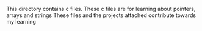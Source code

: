 This directory contains c files.
These c files are for learning about pointers, arrays and strings
These files and the projects attached contribute towards my learning
